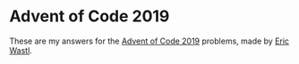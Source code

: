 
# Advent of Code 2019

These are my answers for the [Advent of Code 2019](https://adventofcode.com/2019/) problems, made by [Eric Wastl](http://was.tl/).
